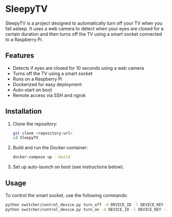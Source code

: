 # SleepyTV

SleepyTV is a project designed to automatically turn off your TV when you fall asleep. It uses a web camera to detect when your eyes are closed for a certain duration and then turns off the TV using a smart socket connected to a Raspberry Pi.

## Features

- Detects if eyes are closed for 10 seconds using a web camera
- Turns off the TV using a smart socket
- Runs on a Raspberry Pi
- Dockerized for easy deployment
- Auto-start on boot
- Remote access via SSH and ngrok

## Installation

1. Clone the repository:
    ```bash
    git clone <repository-url>
    cd SleepyTV
    ```

2. Build and run the Docker container:
    ```bash
    docker-compose up --build
    ```

3. Set up auto-launch on boot (see instructions below).

## Usage

To control the smart socket, use the following commands:

```bash
python switcher/control_device.py turn_off -d DEVICE_ID -l DEVICE_KEY -i IP_ADDRESS
python switcher/control_device.py turn_on -d DEVICE_ID -l DEVICE_KEY -i IP_ADDRESS
